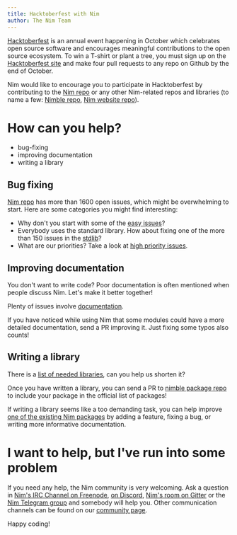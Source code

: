 ```yaml
---
title: Hacktoberfest with Nim
author: The Nim Team
---
```


[Hacktoberfest](https://hacktoberfest.digitalocean.com/) is an annual event happening in October which celebrates open source software and encourages meaningful contributions to the open source ecosystem.
To win a T-shirt or plant a tree, you must sign up on the [Hacktoberfest site](https://hacktoberfest.digitalocean.com/) and make four pull requests to any repo on Github by the end of October.

Nim would like to encourage you to participate in Hacktoberfest by contributing to the [Nim repo](https://github.com/nim-lang/nim) or any other Nim-related repos and libraries (to name a few: [Nimble repo](https://github.com/nim-lang/nimble), [Nim website repo](https://github.com/nim-lang/website)).



# How can you help?

* bug-fixing
* improving documentation
* writing a library


## Bug fixing

[Nim repo](https://github.com/nim-lang/nim) has more than 1600 open issues, which might be overwhelming to start.
Here are some categories you might find interesting:

* Why don't you start with some of the [easy issues](https://github.com/nim-lang/nim/issues?q=is%3Aopen+is%3Aissue+label%3AEasy)?
* Everybody uses the standard library. How about fixing one of the more than 150 issues in the [stdlib](https://github.com/nim-lang/nim/issues?q=is%3Aopen+is%3Aissue+label%3AStdlib)?
* What are our priorities? Take a look at [high priority issues](https://github.com/nim-lang/nim/issues?q=is%3Aopen+is%3Aissue+label%3A"High+Priority").


## Improving documentation

You don't want to write code?
Poor documentation is often mentioned when people discuss Nim.
Let's make it better together!

Plenty of issues involve [documentation](https://github.com/nim-lang/nim/issues?q=is%3Aopen+is%3Aissue+label%3ADocumentation).

If you have noticed while using Nim that some modules could have a more detailed documentation, send a PR improving it.
Just fixing some typos also counts!


## Writing a library

There is a [list of needed libraries](https://github.com/nim-lang/needed-libraries/issues), can you help us shorten it?

Once you have written a library, you can send a PR to [nimble package repo](https://github.com/nim-lang/packages) to include your package in the official list of packages!

If writing a library seems like a too demanding task, you can help improve [one of the existing Nim packages](https://nimble.directory/) by adding a feature, fixing a bug, or writing more informative documentation.



# I want to help, but I've run into some problem

If you need any help, the Nim community is very welcoming.
Ask a question in [Nim's IRC Channel on Freenode](irc://freenode.net/nim), [on Discord](https://discord.gg/nim), [Nim's room on Gitter](https://gitter.im/nim-lang/Nim) or the [Nim Telegram group](https://t.me/nim_lang) and somebody will help you.
Other communication channels can be found on our [community page](https://nim-lang.org/community.html).

Happy coding!
